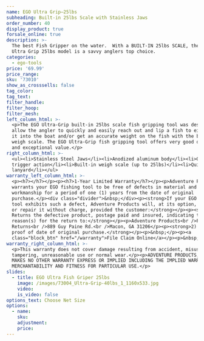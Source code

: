 ```yaml
---
name: EGO Ultra Grip—25lbs
subheading: Built-in 25lbs Scale with Stainless Jaws
order_number: 40
display_product: true
forsale_online: true
description: >-
  The best Fish Gripper on the water.  With a BUILT-IN 25lbs SCALE, the EGO
  Ultra Grip 25lbs model is a savvy anglers top choice.
categories:
  - ego-tools
price: '69.99'
price_range:
sku: '73010'
show_as_crosssells: false
tag_color:
tag_text:
filter_handle:
filter_hoop:
filter_mesh:
left_column_html: >-
  <p>The EGO Ultra-Grip built-in 25lbs scale fish gripping tool was designed to
  allow the angler to quickly and easily reach out and lip a fish to either lift
  it into the boat and/or get an accurate weight on the fish with the built-in
  weigh scale. The EGO Ultra-Grip fish gripping tool offers very good quality
  and exceptional value.</p>
right_column_html: >-
  <ul><li>Stainless Steel Jaws</li><li>Anodized aluminum body</li><li>Quick
  trigger action</li><li>Built-in weigh scale (up to 25lbs)</li><li>Quick-clip
  lanyard</li></ul>
warranty_left_column_html: >-
  <p><h7></h7></p><p><h7>1-Year Limited Warranty</h7></p><p>Adventure Products
  warrants your EGO fishing tool to be free of defects in material and
  workmanship for a period of one (1) years from the date of original
  purchase.</p><div class="divider">&nbsp;</div><p><strong>If your EGO fishing
  tool exhibits such a defect, Adventure Products will, at its option, replace
  or repair it without charge, provided the customer:</strong></p><p><strong>1)
  Returns the defective product, postage paid and insured, indicating the
  reason(s) for the return to:</strong></p><p>Adventure Products<br />Product
  Returns<br />889 Guy Paine Rd.<br />Macon, GA 31206</p><p><strong>2) Submits
  proof of date of original purchase.</strong></p><p>&nbsp;</p><p><a
  class="block_btn" href="/warranty">File Claim Online</a></p><p>&nbsp;</p>
warranty_right_column_html: >-
  <p>This warranty does not cover damage resulting from accident, misuse, abuse,
  tampering, unreasonable use or normal wear.</p><p>ADVENTURE PRODUCTS, INC.
  MAKES NO OTHER WARRANTY EXPRESS OR IMPLIED INCLUDING THE IMPLIED WARRANTIES OF
  MERCHANTABILITY AND FITNESS FOR PARTICULAR USE.</p>
slides:
  - title: EGO Ultra Fish Griper 25lbs
    image: /images/73004_Ultra-Grip-40lbs_1_1160x533.jpg
    video:
    is_video: false
options_text: Choose Net Size
options:
  - name:
    sku:
    adjustment:
    price:
---
```

